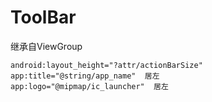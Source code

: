 # ToolBar

继承自ViewGroup

```
android:layout_height="?attr/actionBarSize"
app:title="@string/app_name"  居左
app:logo="@mipmap/ic_launcher"  居左









```